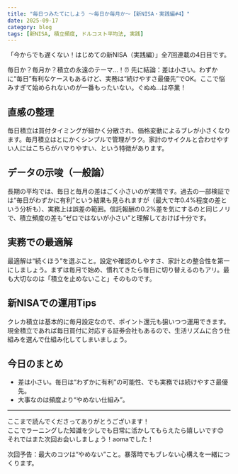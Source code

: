 ```yaml
---
title: "毎日つみたてにしよう 〜毎日か毎月か〜【新NISA・実践編#4】"
date: 2025-09-17
category: blog
tags: [新NISA, 積立頻度, ドルコスト平均法, 実践]
---
```


「今からでも遅くない！はじめての新NISA（実践編）」全7回連載の4日目です。

毎日か？毎月か？積立の永遠のテーマ…！⏰
先に結論：差は小さい。わずかに“毎日”有利なケースもあるけど、実務は“続けやすさ最優先”でOK。ここで悩みすぎて始められないのが一番もったいない。ぐぬぬ…は卒業！

## 直感の整理
毎日積立は買付タイミングが細かく分散され、価格変動によるブレが小さくなります。毎月積立はとにかくシンプルで管理がラク。家計のサイクルと合わせやすい人にはこちらがハマりやすい、という特徴があります。

## データの示唆（一般論）
長期の平均では、毎日と毎月の差はごく小さいのが実情です。過去の一部検証では“毎日がわずかに有利”という結果も見られますが（最大で年0.4%程度の差という分析も）、実務上は誤差の範囲。信託報酬の0.2%差を気にするのと同じノリで、積立頻度の差も“ゼロではないが小さい”と理解しておけば十分です。

## 実務での最適解
最適解は“続くほう”を選ぶこと。設定や確認のしやすさ、家計との整合性を第一にしましょう。まずは毎月で始め、慣れてきたら毎日に切り替えるのもアリ。最も大切なのは「積立を止めないこと」そのものです。

## 新NISAでの運用Tips
クレカ積立は基本的に毎月設定なので、ポイント還元も狙いつつ運用できます。現金積立であれば毎日買付に対応する証券会社もあるので、生活リズムに合う仕組みを選んで仕組み化してしまいましょう。

## 今日のまとめ

- 差は小さい。毎日は“わずかに有利”の可能性、でも実務では続けやすさ最優先。
- 大事なのは頻度より“やめない仕組み”。

---

ここまで読んでくださってありがとうございます！  
ここでラーニングした知識を少しでも日常に活かしてもらえたら嬉しいです😊  
それではまた次回お会いしましょう！aomaでした！  

次回予告：最大のコツは“やめない”こと。暴落時でもブレない心構えを一緒につくります。
